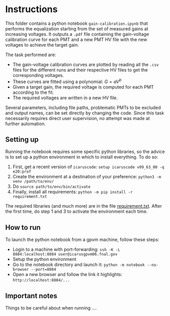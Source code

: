 # Instructions

This folder contains a python notebook `gain-calibration.ipynb` that performs the equalization starting from the set of measured gains at increasing voltages.
It outputs a `.pdf` file containing the gain-voltage calibration curve for each PMT and a new PMT HV file with the new voltages to achieve the target gain.

The task performed are:
* The gain-voltage calibration curves are plotted by reading all the `.csv` files for the different runs and their respective HV files to get the corresponding voltages.
* These curves are fitted using a polynomial: $G= a V^b$
* Given a target gain, the required voltage is computed for each PMT according to the fit.
* The required voltages are written in a new HV file. 

Several parameters, including file paths, problematic PMTs to be excluded  and output names, can be set directly by changing the code.
Since this task necessarily requires direct user supervision, no attempt was made at further automation.

## Setting up
Running the notebook requires some specific python libraries, so the advice is to set up a python environment in which to install everything. To do so:

1. First, get a recent version of `icaruscode`: `setup icaruscode v09_63_00 -q e20:prof`
2. Create the environment at a destination of your preference:  `python3 -m venv /path/to/env/`
3. Do `source path/to/env/bin/activate`
4. Finally, install all requirements:  `python -m pip install -r requirement.txt`

The required libraries (and much more) are in the file [requirement.txt](../requirement.txt). 
After the first time, do step 1 and 3 to activate the environment each time.

## How to run
To launch the python notebook from a gpvm machine, follow these steps:

* Login to a machine with port-forwarding: `ssh -K -L 8884:localhost:8884 user@icarusgpvm06.fnal.gov`
* Setup the python environment
* Go to the notebook directory and launch it: `python -m notebook --no-browser --port=8884`
* Open a new browser and follow the link it highlights: `http://localhost:8884/...`

## Important notes
Things to be careful about when running ....

